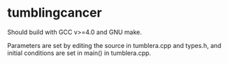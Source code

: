 # tumblingcancer

Should build with GCC v>=4.0 and GNU make.

Parameters are set by editing the source in tumblera.cpp and types.h, and
initial conditions are set in main() in tumblera.cpp.

